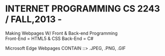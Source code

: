 #     INTERNET PROGRAMMING      CS 2243	/ FALL,2013	-                       
Making Webpages W/ Front & Back-end Programming                                                                                                                                   
Front-End = HTML5 & CSS	Back-End = C#

Microsoft Edge Webpages CONTAIN ::> .JPEG, .PNG, .GIF    
